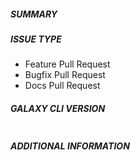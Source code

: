 ##### SUMMARY
<!--- Describe the change, including rationale and design decisions -->

<!--- If you are fixing an existing issue, please include "Fixes #nnn" in your
commit message and your description; but you should still explain what
the change does.-->

##### ISSUE TYPE
<!--- Pick one below and delete the rest: -->
 - Feature Pull Request
 - Bugfix Pull Request
 - Docs Pull Request


##### GALAXY CLI VERSION
<!--- Paste verbatim output from "mazer version" between quotes below -->
```

```


##### ADDITIONAL INFORMATION
<!--- Include additional information to help people understand the change here.
For bugs that don't have a linked bug report, a step-by-step reproduction
of the problem is helpful. -->

<!--- Paste verbatim command output below, e.g. before and after your change -->
```

```

